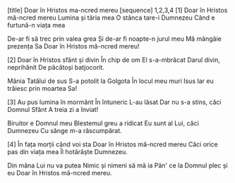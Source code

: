 [title] Doar în Hristos ma-ncred mereu
[sequence] 1,2,3,4
[1]
Doar în Hristos mă-ncred mereu
Lumina și tăria mea
O stânca tare-i Dumnezeu
Când e furtună-n viața mea

De-ar fi să trec prin valea grea
Și de-ar fi noapte-n jurul meu
Mă mângâie prezența Sa
Doar în Hristos mă-ncred mereu!

[2]
Doar în Hristos sfânt și divin
În chip de om El s-a-mbrăcat
Darul divin, neprihănit
De păcătoși batjocorit.

Mânia Tatălui de sus
S-a potolit la Golgota
În locul meu muri Isus
Iar eu trăiesc prin moartea Sa!

[3]
Au pus lumina în mormânt
În întuneric L-au lăsat
Dar nu s-a stins, căci Domnul Sfânt
A treia zi a înviat!

Biruitor e Domnul meu
Blestemul greu a ridicat
Eu sunt al Lui, căci Dumnezeu
Cu sânge m-a răscumpărat.

[4]
În fața morții când voi sta
Doar în Hristos mă-ncred mereu
Căci orice pas din viața mea
Îl hotărăște Dumnezeu.

Din mâna Lui nu va putea
Nimic și nimeni să mă ia
Pân' ce la Domnul plec și eu
Doar în Hristos mă-ncred mereu.

